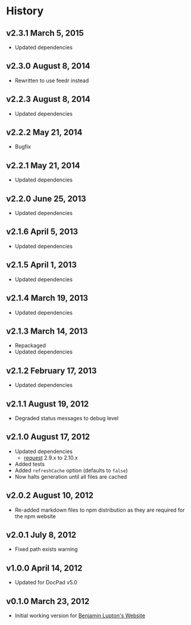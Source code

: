 # History

## v2.3.1 March 5, 2015
- Updated dependencies

## v2.3.0 August 8, 2014
- Rewritten to use feedr instead

## v2.2.3 August 8, 2014
- Updated dependencies

## v2.2.2 May 21, 2014
- Bugfix

## v2.2.1 May 21, 2014
- Updated dependencies

## v2.2.0 June 25, 2013
- Updated dependencies

## v2.1.6 April 5, 2013
- Updated dependencies

## v2.1.5 April 1, 2013
- Updated dependencies

## v2.1.4 March 19, 2013
- Updated dependencies

## v2.1.3 March 14, 2013
- Repackaged
- Updated dependencies

## v2.1.2 February 17, 2013
- Updated dependencies

## v2.1.1 August 19, 2012
- Degraded status messages to debug level

## v2.1.0 August 17, 2012
- Updated dependencies
	- [request](https://github.com/mikeal/request) 2.9.x to 2.10.x
- Added tests
- Added `refreshCache` option (defaults to `false`)
- Now halts generation until all files are cached

## v2.0.2 August 10, 2012
- Re-added markdown files to npm distribution as they are required for the npm website

## v2.0.1 July 8, 2012
- Fixed path exists warning

## v1.0.0 April 14, 2012
- Updated for DocPad v5.0

## v0.1.0 March 23, 2012
- Initial working version for [Benjamin Lupton's Website](https://github.com/balupton/balupton.docpad)